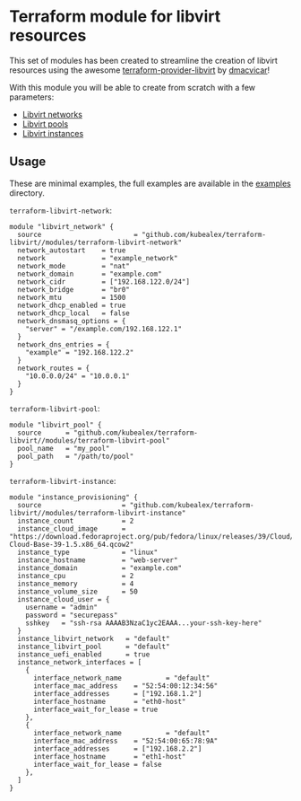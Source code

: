 # Terraform module for libvirt resources

This set of modules has been created to streamline the creation of libvirt resources using the awesome [terraform-provider-libvirt](https://github.com/dmacvicar/terraform-provider-libvirt) by [dmacvicar](https://github.com/dmacvicar)!

With this module you will be able to create from scratch with a few parameters:

- [Libvirt networks](./modules/terraform-libvirt-network/)
- [Libvirt pools](./modules/terraform-libvirt-pool/)
- [Libvirt instances](./modules/terraform-libvirt-instance/)

## Usage

These are minimal examples, the full examples are available in the [examples](./examples/) directory.

`terraform-libvirt-network`:

```hcl
module "libvirt_network" {
  source                       = "github.com/kubealex/terraform-libvirt//modules/terraform-libvirt-network"
  network_autostart    = true
  network              = "example_network"
  network_mode         = "nat"
  network_domain       = "example.com"
  network_cidr         = ["192.168.122.0/24"]
  network_bridge       = "br0"
  network_mtu          = 1500
  network_dhcp_enabled = true
  network_dhcp_local   = false
  network_dnsmasq_options = {
    "server" = "/example.com/192.168.122.1"
  }
  network_dns_entries = {
    "example" = "192.168.122.2"
  }
  network_routes = {
    "10.0.0.0/24" = "10.0.0.1"
  }
}
```

`terraform-libvirt-pool`:

```hcl
module "libvirt_pool" {
  source      = "github.com/kubealex/terraform-libvirt//modules/terraform-libvirt-pool"
  pool_name   = "my_pool"
  pool_path   = "/path/to/pool"
}
```

`terraform-libvirt-instance`:

```hcl
module "instance_provisioning" {
  source                    = "github.com/kubealex/terraform-libvirt//modules/terraform-libvirt-instance"
  instance_count            = 2
  instance_cloud_image      = "https://download.fedoraproject.org/pub/fedora/linux/releases/39/Cloud/x86_64/images/Fedora-Cloud-Base-39-1.5.x86_64.qcow2"
  instance_type             = "linux"
  instance_hostname         = "web-server"
  instance_domain           = "example.com"
  instance_cpu              = 2
  instance_memory           = 4
  instance_volume_size      = 50
  instance_cloud_user = {
    username = "admin"
    password = "securepass"
    sshkey   = "ssh-rsa AAAAB3NzaC1yc2EAAA...your-ssh-key-here"
  }
  instance_libvirt_network   = "default"
  instance_libvirt_pool      = "default"
  instance_uefi_enabled      = true
  instance_network_interfaces = [
    {
      interface_network_name           = "default"
      interface_mac_address    = "52:54:00:12:34:56"
      interface_addresses      = ["192.168.1.2"]
      interface_hostname       = "eth0-host"
      interface_wait_for_lease = true
    },
    {
      interface_network_name           = "default"
      interface_mac_address    = "52:54:00:65:78:9A"
      interface_addresses      = ["192.168.2.2"]
      interface_hostname       = "eth1-host"
      interface_wait_for_lease = false
    },
  ]
}
```

